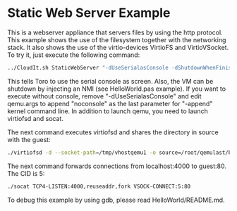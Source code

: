 # Static Web Server Example
This is a webserver appliance that servers files by using the http protocol. This example shows the use of the filesystem together with the networking stack. It also shows the use of the virtio-devices VirtioFS and VirtioVSocket. To try it, just execute the following command:
```bash
../CloudIt.sh StaticWebServer "-dUseSerialasConsole -dShutdownWhenFinished"
```
This tells Toro to use the serial console as screen. Also, the VM can be shutdown by injecting an NMI (see HelloWorld.pas example). If you want to execute without console, remove "-dUseSerialasConsole" and edit qemu.args to append "noconsole" as the last parameter for "-append" kernel command line. In addition to launch qemu, you need to launch virtiofsd and socat.

The next command executes virtiofsd and shares the directory in source with the guest:

```bash
./virtiofsd -d --socket-path=/tmp/vhostqemu1 -o source=/root/qemulast/build/testdir/ -o cache=always -o log_level=debug
```
The next command forwards connections from localhost:4000 to guest:80. The CID is 5:

```bash
./socat TCP4-LISTEN:4000,reuseaddr,fork VSOCK-CONNECT:5:80
```
To debug this example by using gdb, please read HelloWorld/README.md.

